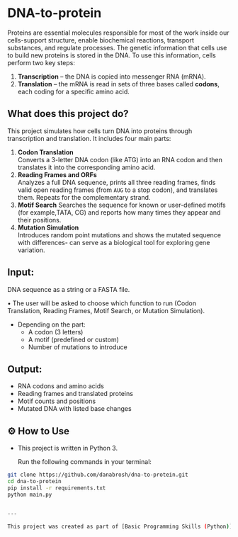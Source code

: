# DNA-to-protein


Proteins are essential molecules responsible for most of the work inside our cells-support structure, enable biochemical reactions, transport substances, and regulate processes.
The genetic information that cells use to build new proteins is stored in the DNA.
To use this information, cells perform two key steps: 
1. **Transcription** – the DNA is copied into messenger RNA (mRNA).
2. **Translation** – the mRNA is read in sets of three bases called **codons**, each coding for a specific amino acid.
   
## What does this project do? 

This project simulates how cells turn DNA into proteins through transcription and translation. It includes four main parts:

1. **Codon Translation**  
   Converts a 3-letter DNA codon (like ATG) into an RNA codon and then translates it into the corresponding amino acid.
2. **Reading Frames and ORFs**  
   Analyzes a full DNA sequence, prints all three reading frames, finds valid open reading frames (from `AUG` to a stop codon), and translates them. Repeats for the complementary strand.
3. **Motif Search**
   Searches the sequence for known or user-defined motifs (for example,TATA, CG) and reports how many times they appear and their positions.
4. **Mutation Simulation**  
   Introduces random point mutations and shows the mutated sequence with differences- can serve as a biological tool for exploring gene variation.
## Input:
 DNA sequence as a string or a FASTA file.
 
 • The user will be asked to choose which function to run (Codon Translation, Reading Frames, Motif Search, or Mutation Simulation).  
- Depending on the part:
  - A codon (3 letters)
  - A motif (predefined or custom)
  - Number of mutations to introduce
## Output:
- RNA codons and amino acids  
- Reading frames and translated proteins  
- Motif counts and positions  
- Mutated DNA with listed base changes
  
## ⚙️ How to Use
  * This project is written in Python 3.

    Run the following commands in your terminal:
   ```bash
git clone https://github.com/danabrosh/dna-to-protein.git
cd dna-to-protein
pip install -r requirements.txt
python main.py


---

This project was created as part of [Basic Programming Skills (Python)](https://github.com/Code-Maven/wis-python-course-2025-03) course at the Weizmann Institute of Science.




